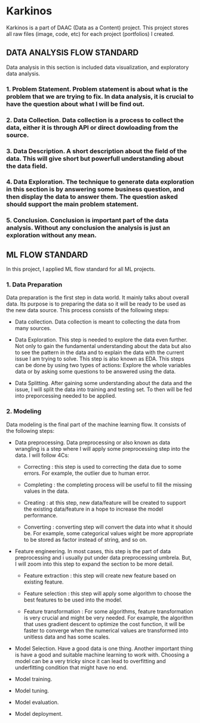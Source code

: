 # Karkinos

Karkinos is a part of DAAC (Data as a Content) project. This project stores all raw files (image, code, etc) for each project (portfolios) I created.

## DATA ANALYSIS FLOW STANDARD

Data analysis in this section is included data visualization, and exploratory data analysis.

### 1. Problem Statement. Problem statement is about what is the problem that we are trying to fix. In data analysis, it is crucial to have the question about what I will be find out.

### 2. Data Collection. Data collection is a process to collect the data, either it is through API or direct dowloading from the source.

### 3. Data Description. A short description about the field of the data. This will give short but powerfull understanding about the data field.

### 4. Data Exploration. The technique to generate data exploration in this section is by answering some business question, and then display the data to answer them. The question asked should support the main problem statement.

### 5. Conclusion. Conclusion is important part of the data analysis. Without any conclusion the analysis is just an exploration without any mean.

## ML FLOW STANDARD

In this project, I applied ML flow standard for all ML projects.

### 1. Data Preparation

Data preparation is the first step in data world. It mainly talks about overall data. Its purpose is to preparing the data so it will be ready to be used as the new data source. This process consists of the following steps:

-   Data collection. Data collection is meant to collecting the data from many sources.

-   Data Exploration. This step is needed to explore the data even further. Not only to gain the fundamental understanding about the data but also to see the pattern in the data and to explain the data with the current issue I am trying to solve. This step is also known as EDA. This steps can be done by using two types of actions: Explore the whole variables data or by asking some questions to be answered using the data.

-   Data Splitting. After gaining some understanding about the data and the issue, I will split the data into training and testing set. To then will be fed into preporcessing needed to be applied.

### 2. Modeling

Data modeling is the final part of the machine learning flow. It consists of the following steps:

* Data preprocessing. Data preprocessing or also known as data wrangling is a step where I will apply some preprocessing step into the data. I will follow 4Cs:

    - Correcting : this step is used to correcting the data due to some errors. For example, the outlier due to human error.
    
    - Completing : the completing process will be useful to fill the missing values in the data.
    
    - Creating : at this step, new data/feature will be created to support the existing data/feature in a hope to increase the model performance.
    
    - Converting : converting step will convert the data into what it should be. For example, some categorical values wight be more appropriate to be stored as factor instead of string, and so on.

* Feature engineering. In most cases, this step is the part of data preprocessing and i usually put under data preprocessing umbrela. But, I will zoom into this step to expand the section to be more detail.
    
    * Feature extraction : this step will create new feature based on existing feature.
    
    * Feature selection : this step will apply some algorithm to choose the best features to be used into the model.
    
    * Feature transformation : For some algorithms, feature transformation is very crucial and might be very needed. For example, the algorithm that uses gradient descent to optimize the cost function, it will be faster to converge when the numerical values are transformed into unitless data and has some scales.
    
* Model Selection. Have a good data is one thing. Another important thing is have a good and suitable machine learning to work with. Choosing a model can be a very tricky since it can lead to overfitting and underfitting condition that might have no end.

* Model training.

* Model tuning.

* Model evaluation.

* Model deployment.

